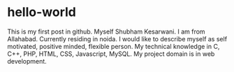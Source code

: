 # hello-world
This is my first post in github. 
Myself Shubham Kesarwani. I am from Allahabad. Currently residing in noida. I would like to describe myself as self motivated, positive minded, flexible person.
My technical knowledge in C, C++, PHP, HTML, CSS, Javascript, MySQL.
My project domain is in web development.
